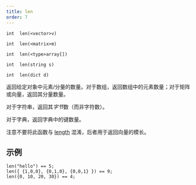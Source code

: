 ```yaml
---
title: len
order: 7
---
```

`int  len(<vector>v)`

`int  len(<matrix>m)`

`int  len(<type>array[])`

`int  len(string s)`

`int  len(dict d)`

返回给定对象中元素/分量的数量。对于数组，返回数组中的元素数量；对于矩阵或向量，返回其分量数量。

对于字符串，返回其*字节*数（而非字符数）。

对于字典，返回字典中的键数量。

注意不要将此函数与 [length](length.html "返回向量的模长") 混淆，后者用于返回向量的模长。

## 示例

```vex
len("hello") == 5;
len({ {1,0,0}, {0,1,0}, {0,0,1} }) == 9;
len({0, 10, 20, 30}) == 4;

```
